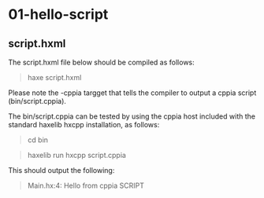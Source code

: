 # 01-hello-script

## script.hxml

The script.hxml file below should be compiled as follows:

> haxe script.hxml

Please note the -cppia targget that tells the compiler to output a cppia script (bin/script.cppia).

The bin/script.cppia can be tested by using the cppia host included with the standard haxelib hxcpp installation, as follows:

> cd bin

> haxelib run hxcpp script.cppia

This should output the following:

> Main.hx:4: Hello from cppia SCRIPT